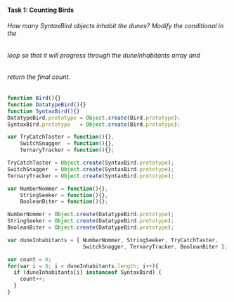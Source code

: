 #### Task 1: Counting Birds
###### How many SyntaxBird objects inhabit the dunes? Modify the conditional in the
###### loop so that it will progress through the duneInhabitants array and
###### return the final count.

```javascript
function Bird(){}
function DatatypeBird(){}
function SyntaxBird(){}
DatatypeBird.prototype = Object.create(Bird.prototype);
SyntaxBird.prototype   = Object.create(Bird.prototype);

var TryCatchTaster = function(){},
    SwitchSnagger  = function(){},
    TernaryTracker = function(){};

TryCatchTaster = Object.create(SyntaxBird.prototype);
SwitchSnagger  = Object.create(SyntaxBird.prototype);
TernaryTracker = Object.create(SyntaxBird.prototype);

var NumberNommer = function(){},
    StringSeeker = function(){},
    BooleanBiter = function(){};

NumberNommer = Object.create(DatatypeBird.prototype);
StringSeeker = Object.create(DatatypeBird.prototype);
BooleanBiter = Object.create(DatatypeBird.prototype);

var duneInhabitants = [ NumberNommer, StringSeeker, TryCatchTaster,
                        SwitchSnagger, TernaryTracker, BooleanBiter ];

var count = 0;
for(var i = 0; i < duneInhabitants.length; i++){
  if (duneInhabitants[i] instanceof SyntaxBird) {
    count++;
  }
}
```